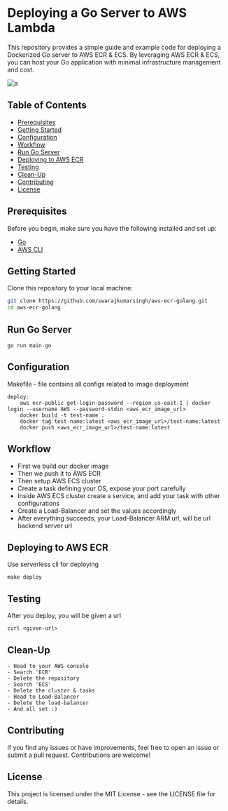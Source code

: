 # Deploying a Go Server to AWS Lambda

This repository provides a simple guide and example code for deploying a Dockerized Go server to AWS ECR & ECS. By leveraging AWS ECR & ECS, you can host your Go application with minimal infrastructure management and cost.

![a](https://github.com/swarajkumarsingh/aws-ecr-golang/assets/89764448/ef94f67b-3fa7-4c87-a097-1a43120b7897)

## Table of Contents

- [Prerequisites](#prerequisites)
- [Getting Started](#getting-started)
- [Configuration](#configuration)
- [Workflow](#workflow)
- [Run Go Server](#building-the-go-server)
- [Deploying to AWS ECR](#deploying-to-aws-lambda)
- [Testing](#testing)
- [Clean-Up](#clean-up)
- [Contributing](#contributing)
- [License](#license)

## Prerequisites

Before you begin, make sure you have the following installed and set up:

- [Go](https://golang.org/doc/install)
- [AWS CLI](https://docs.aws.amazon.com/cli/latest/userguide/getting-started-install.html)

## Getting Started

Clone this repository to your local machine:

```bash
git clone https://github.com/swarajkumarsingh/aws-ecr-golang.git
cd aws-ecr-golang
```

## Run Go Server
```
go run main.go
```

## Configuration
Makefile - file contains all configs related to image deployment
```
deploy:
	aws ecr-public get-login-password --region us-east-1 | docker login --username AWS --password-stdin <aws_ecr_image_url>
	docker build -t test-name .
	docker tag test-name:latest <aws_ecr_image_url>/test-name:latest
	docker push <aws_ecr_image_url>/test-name:latest
```


## Workflow
- First we build our docker image
- Then we push it to AWS ECR
- Then setup AWS ECS cluster
- Create a task defining your OS, expose your port carefully
- Inside AWS ECS cluster create a service, and add your task with other configurations
- Create a Load-Balancer and set the values accordingly
- After everything succeeds, your Load-Balancer ARM url, will be url backend server url  

## Deploying to AWS ECR
Use serverless cli for deploying
```
make deploy
``` 

## Testing
After you deploy, you will be given a url
```
curl <given-url>
``` 

## Clean-Up
```
- Head to your AWS console
- Search 'ECR'
- Delete the repository
- Search 'ECS'
- Delete the cluster & tasks
- Head to Load-Balancer
- Delete the load-balancer
- And all set :)
```

## Contributing
If you find any issues or have improvements, feel free to open an issue or submit a pull request. Contributions are welcome!

## License
This project is licensed under the MIT License - see the LICENSE file for details.
